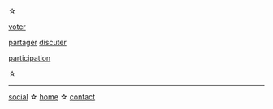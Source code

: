 <div id='footer' class='info-page' markdown='1'>
☆

[voter][vote]

[partager][share] [discuter][chat]

[participation][graph]

☆
</div>

-----

<div class='info-page footer' markdown='1'>

[social][social] ☆ [home](/) ☆ [contact][contact]

</div>

<script src="voter.js"></script>
<script>
init_voter()

function share() {
	if (navigator.share) {
		doShare()
	} else
	if (navigator.clipboard.write) {
		setClipboard()
		notifyCopied()
	}
}

function doShare() {
	navigator.share({
		title: document.title,
		text: "",
		url: window.location.href
	})
}

async function setClipboard() {
	const type = "text/plain";
	const clipboardItemData = {
		[type]: window.location.href
	};
	const clipboardItem = new ClipboardItem(clipboardItemData);
	await navigator.clipboard.write([clipboardItem]);
}

function notifyCopied() {
	msg = document.createElement("div")
	msg.innerHTML = "copié dans le presse-papier !"
	msg.style.position = "relative"
	msg.style.textAlign = "right"
	msg.style.marginTop = "-1.2em"

	document.getElementById("footer").appendChild(msg)
	setTimeout(
		function() { msg.parentNode.removeChild(msg) },
		1000
	)
}
</script>

[vote]: :VOTE:
[chat]: :SEEN:
[graph]: /gfx#:REF:
[share]: javascript:share()

[social]: https://piaille.fr/tags/initiatives_citoyennes
[contact]: mailto:politipet@laposte.net
